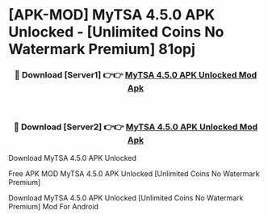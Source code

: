 # [APK-MOD] MyTSA 4.5.0 APK Unlocked - [Unlimited Coins No Watermark Premium] 81opj



<div align="center">
<h3>🔴 Download [Server1] 👉👉 <a href="https://momento.my/?title=MyTSA_4.5.0_APK_Unlocked">MyTSA 4.5.0 APK Unlocked Mod Apk</a></h3><br>

<h3>🔴 Download [Server2] 👉👉 <a href="https://momento.my/?title=MyTSA_4.5.0_APK_Unlocked">MyTSA 4.5.0 APK Unlocked Mod Apk</a></h3>
</div>



Download MyTSA 4.5.0 APK Unlocked 

Free APK MOD MyTSA 4.5.0 APK Unlocked [Unlimited Coins No Watermark Premium]

Download MyTSA 4.5.0 APK Unlocked [Unlimited Coins No Watermark Premium] Mod For Android
